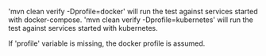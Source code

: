 'mvn clean verify -Dprofile=docker' will run the test against services started with docker-compose.
'mvn clean verify -Dprofile=kubernetes' will run the test against services started with kubernetes.

If 'profile' variable is missing, the docker profile is assumed.